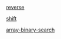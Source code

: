 [reverse](./Reverse/README.md)

[shift](./array-insert-shift/README.md)

[array-binary-search](./array-binary-search/README.md)




